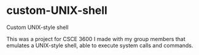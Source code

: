 # custom-UNIX-shell
Custom UNIX-style shell

This was a project for CSCE 3600 I made with my group members that emulates a UNIX-style shell, able to execute system calls and commands.
